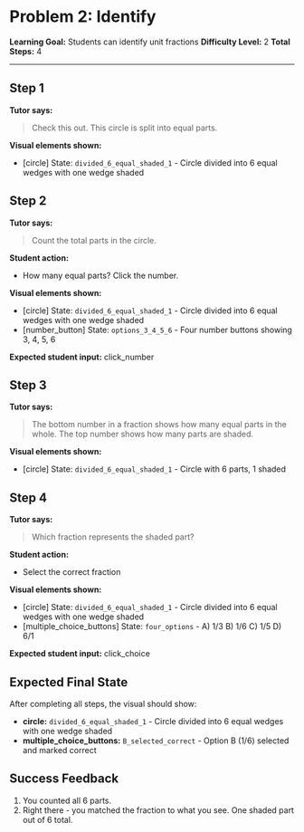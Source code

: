 # Problem 2: Identify

**Learning Goal:** Students can identify unit fractions
**Difficulty Level:** 2
**Total Steps:** 4

---

## Step 1

**Tutor says:**
> Check this out. This circle is split into equal parts.

**Visual elements shown:**
- [circle] State: `divided_6_equal_shaded_1` - Circle divided into 6 equal wedges with one wedge shaded


## Step 2

**Tutor says:**
> Count the total parts in the circle.

**Student action:**
- How many equal parts? Click the number.

**Visual elements shown:**
- [circle] State: `divided_6_equal_shaded_1` - Circle divided into 6 equal wedges with one wedge shaded
- [number_button] State: `options_3_4_5_6` - Four number buttons showing 3, 4, 5, 6

**Expected student input:** click_number


## Step 3

**Tutor says:**
> The bottom number in a fraction shows how many equal parts in the whole. The top number shows how many parts are shaded.

**Visual elements shown:**
- [circle] State: `divided_6_equal_shaded_1` - Circle with 6 parts, 1 shaded


## Step 4

**Tutor says:**
> Which fraction represents the shaded part?

**Student action:**
- Select the correct fraction

**Visual elements shown:**
- [circle] State: `divided_6_equal_shaded_1` - Circle divided into 6 equal wedges with one wedge shaded
- [multiple_choice_buttons] State: `four_options` - A) 1/3  B) 1/6  C) 1/5  D) 6/1

**Expected student input:** click_choice


## Expected Final State

After completing all steps, the visual should show:

- **circle:** `divided_6_equal_shaded_1` - Circle divided into 6 equal wedges with one wedge shaded
- **multiple_choice_buttons:** `B_selected_correct` - Option B (1/6) selected and marked correct

## Success Feedback

1. You counted all 6 parts.
2. Right there - you matched the fraction to what you see. One shaded part out of 6 total.
